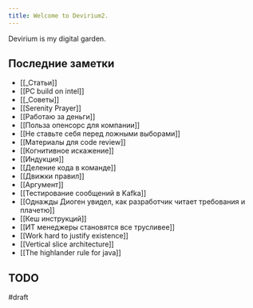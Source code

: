 ```yaml
---
title: Welcome to Devirium2.
---
```


Devirium is my digital garden.

## Последние заметки
- [[_Статьи]]
- [[PC build on intel]]
- [[_Советы]]
- [[Serenity Prayer]]
- [[Работаю за деньги]]
- [[Польза опенсорс для компании]]
- [[Не ставьте себя перед ложными выборами]]
- [[Материалы для code review]]
- [[Когнитивное искажение]]
- [[Индукция]]
- [[Деление кода в команде]]
- [[Движки правил]]
- [[Аргумент]]
- [[Тестирование сообщений в Kafka]]
- [[Однажды Диоген увидел, как разработчик читает требования и плачетю]]
- [[Кеш инструкций]]
- [[ИТ менеджеры становятся все трусливее]]
- [[Work hard to justify existence]]
- [[Vertical slice architecture]]
- [[The highlander rule for java]]

## TODO

#draft
